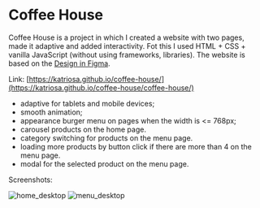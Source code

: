 # Coffee House

Coffee House is a project in which I created a website with two pages, made it adaptive and added interactivity. Fot this I used HTML + CSS + vanilla JavaScript (without using frameworks, libraries).
The website is based on the [Design in Figma](https://www.figma.com/file/SAoBmuOqTfguehdT4IFRxQ/Coffee-House?type=design&node-id=0-1&mode=design&t=qis81E9Ovgx47eVl-0).

Link: [https://katriosa.github.io/coffee-house/](https://katriosa.github.io/coffee-house/coffee-house/)
-  adaptive for tablets and mobile devices;
-  smooth animation;
-  appearance burger menu on pages when the width is <= 768px;
-  carousel products on the home page.
-  category switching for products on the menu page.
-  loading more products by button click if there are more than 4 on the menu page.
-  modal for the selected product on the menu page.

Screenshots:

![home_desktop](https://github.com/katriosa/coffee-house/assets/112644662/85043e35-efd7-497f-8977-f79ba392d1c3)
![menu_desktop](https://github.com/katriosa/coffee-house/assets/112644662/0f62c8a9-e150-4b8d-809c-1ba763b0893a)
